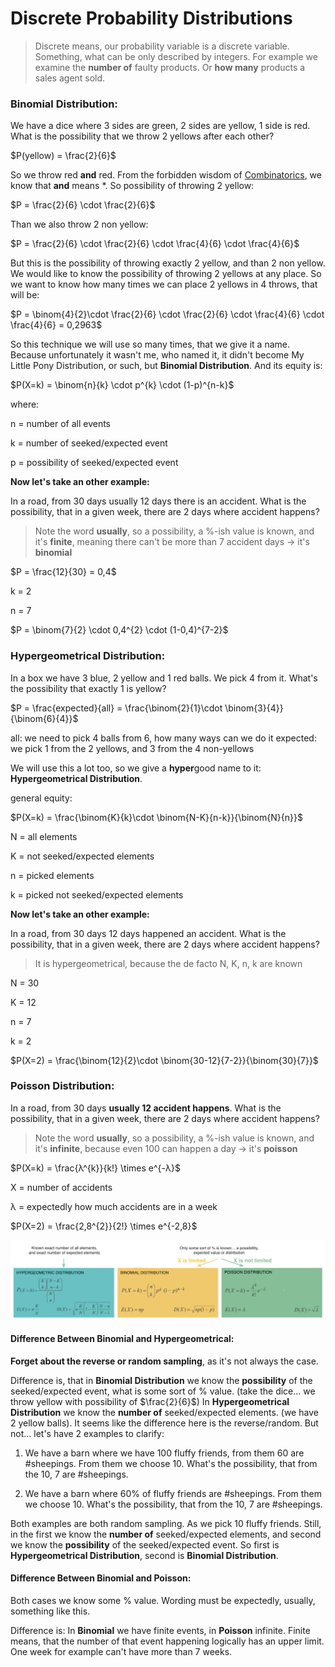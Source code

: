 # Discrete Probability Distributions

> Discrete means, our probability variable is a discrete variable. Something, what can be only described by integers. For example we examine the **number of** faulty products. Or **how many** products a sales agent sold.

### Binomial Distribution:

We have a dice where 3 sides are green, 2 sides are yellow, 1 side is red. What is the possibility that we throw 2 yellows after each other?

$P(yellow) = \frac{2}{6}$

So we throw red **and** red. From the forbidden wisdom of [Combinatorics](https://github.com/ernestdolog/probability-theory/tree/main/1-combinatorics#general-tip-when-tackling-combinatorics), we know that **and** means $*$. So possibility of throwing 2 yellow:

$P = \frac{2}{6} \cdot \frac{2}{6}$

Than we also throw 2 non yellow:

$P = \frac{2}{6} \cdot \frac{2}{6} \cdot \frac{4}{6} \cdot \frac{4}{6}$

But this is the possibility of throwing exactly 2 yellow, and than 2 non yellow. We would like to know the possibility of throwing 2 yellows at any place.
So we want to know how many times we can place 2 yellows in 4 throws, that will be:


$P = \binom{4}{2}\cdot \frac{2}{6} \cdot \frac{2}{6} \cdot \frac{4}{6} \cdot \frac{4}{6} = 0,2963$

So this technique we will use so many times, that we give it a name. Because unfortunately it wasn't me, who named it, it didn't become My Little Pony Distribution, or such, but **Binomial Distribution**. And its equity is:

$P(X=k) = \binom{n}{k} \cdot p^{k} \cdot (1-p)^{n-k}$

where:

n = number of all events

k = number of seeked/expected event

p = possibility of seeked/expected event


**Now let's take an other example:**

In a road, from 30 days usually 12 days there is an accident. What is the possibility, that in a given week, there are 2 days where accident happens?

> Note the word **usually**, so a possibility, a %-ish value is known, and it's **finite**, meaning there can't be more than 7 accident days -> it's **binomial**

$P = \frac{12}{30} = 0,4$

k = 2

n = 7

$P = \binom{7}{2} \cdot 0,4^{2} \cdot (1-0,4)^{7-2}$

### Hypergeometrical Distribution:

In a box we have 3 blue, 2 yellow and 1 red balls. We pick 4 from it. What's the possibility that exactly 1 is yellow?

$P = \frac{expected}{all} = \frac{\binom{2}{1}\cdot \binom{3}{4}}{\binom{6}{4}}$

all: we need to pick 4 balls from 6, how many ways can we do it
expected: we pick 1 from the 2 yellows, and 3 from the 4 non-yellows

We will use this a lot too, so we give a **hyper**good name to it: **Hypergeometrical Distribution**.

general equity:

$P(X=k) = \frac{\binom{K}{k}\cdot \binom{N-K}{n-k}}{\binom{N}{n}}$

N = all elements

K = not seeked/expected elements

n = picked elements

k = picked not seeked/expected elements


**Now let's take an other example:**

In a road, from 30 days 12 days happened an accident. What is the possibility, that in a given week, there are 2 days where accident happens?

> It is hypergeometrical, because the de facto N, K, n, k are known

N = 30

K = 12

n = 7

k = 2

$P(X=2) = \frac{\binom{12}{2}\cdot \binom{30-12}{7-2}}{\binom{30}{7}}$


### Poisson Distribution:

In a road, from 30 days **usually 12 accident happens**. What is the possibility, that in a given week, there are 2 days where accident happens?

> Note the word **usually**, so a possibility, a %-ish value is known, and it's **infinite**, because even 100 can happen a day -> it's **poisson**

$P(X=k) = \frac{λ^{k}}{k!} \times e^{-λ}$

X = number of accidents

λ = expectedly how much accidents are in a week

$P(X=2) = \frac{2,8^{2}}{2!} \times e^{-2,8}$


![Discrete Probability Distribution 1](https://github.com/ernestdolog/probability-theory/blob/main/assets/discrete_probability_distribution_1.png)




#### Difference Between Binomial and Hypergeometrical:

**Forget about the reverse or random sampling**, as it's not always the case.

Difference is, that in **Binomial Distribution** we know the **possibility** of the seeked/expected event, what is some sort of % value. (take the dice... we throw yellow with possibility of $\frac{2}{6}$) In **Hypergeometrical Distribution** we know the **number of** seeked/expected elements. (we have 2 yellow balls). It seems like the difference here is the reverse/random. But not... let's have 2 examples to clarify:


1) We have a barn where we have 100 fluffy friends, from them 60 are #sheepings. From them we choose 10. What's the possibility, that from the 10, 7 are #sheepings.


2) We have a barn where 60% of fluffy friends are #sheepings. From them we choose 10. What's the possibility, that from the 10, 7 are #sheepings.


Both examples are both random sampling. As we pick 10 fluffy friends. Still, in the first we know the **number of** seeked/expected elements, and second we know the **possibility** of the seeked/expected event. So first is **Hypergeometrical Distribution**, second is **Binomial Distribution**.


#### Difference Between Binomial and Poisson:

Both cases we know some % value. Wording must be expectedly, usually, something like this. 

Difference is: In **Binomial** we have finite events, in **Poisson** infinite. Finite means, that the number of that event happening logically has an upper limit. One week for example can't have more than 7 weeks.
